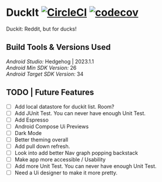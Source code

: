 # DuckIt [![CircleCI](https://circleci.com/gh/circleci/circleci-docs.svg?style=shield)](https://circleci.com/gh/circleci/circleci-docs) [![codecov](https://codecov.io/gh/CJMobileApps/duck-it-android/graph/badge.svg?token=79CNPJXADU)](https://codecov.io/gh/CJMobileApps/duck-it-android)

Duckit: Reddit, but for ducks!

Build Tools & Versions Used
----

*Android Studio:* Hedgehog | 2023.1.1<br />
*Android Min SDK Version:* 26 <br />
*Android Target SDK Version:* 34

TODO | Future Features
----
* [ ] Add local datastore for duckit list. Room?
* [ ] Add JUnit Test. You can never have enough Unit Test.
* [ ] Add Espresso
* [ ] Android Compose Ui Previews
* [ ] Dark Mode
* [ ] Better theming overall
* [ ] Add pull down refresh.
* [ ] Look into add better Nav graph popping backstack
* [ ] Make app more accessible / Usability
* [ ] Add more Unit Test. You can never have enough Unit Test.
* [ ] Need a Ui designer to make it more pretty.